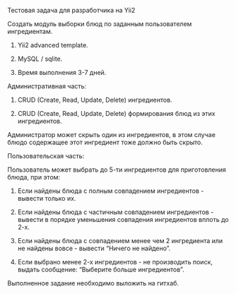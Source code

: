 Тестовая задача для разработчика на Yii2

Создать модуль выборки блюд по заданным пользователем ингредиентам.

1. Yii2 advanced template.

2. MySQL / sqlite.

3. Время выполнения 3-7 дней.

Административная часть:

1. CRUD (Create, Read, Update, Delete) ингредиентов.

2. CRUD (Create, Read, Update, Delete) формирования блюд из этих ингредиентов.

Администратор может скрыть один из ингредиентов, в этом случае блюдо содержащее этот ингредиент тоже должно быть скрыто.

Пользовательская часть:

Пользователь может выбрать до 5-ти ингредиентов для приготовления блюда, при этом:

1. Если найдены блюда с полным совпадением ингредиентов - вывести только их.

2. Если найдены блюда с частичным совпадением ингредиентов - вывести в порядке уменьшения совпадения ингредиентов вплоть до 2-х.

3. Если найдены блюда с совпадением менее чем 2 ингредиента или не найдены вовсе - вывести “Ничего не найдено”.

4. Если выбрано менее 2-х ингредиентов - не производить поиск, выдать сообщение: “Выберите больше ингредиентов”.

Выполненное задание необходимо выложить на гитхаб.
